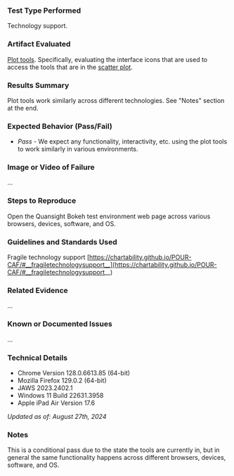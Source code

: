 ### Test Type Performed
Technology support.

### Artifact Evaluated
[Plot tools](https://docs.bokeh.org/en/latest/docs/user_guide/interaction/tools.html#ug-interaction-tools). Specifically, evaluating the interface icons that are used to access the tools that are in the [scatter plot](https://quansight-labs.github.io/bokeh-a11y-audit/#_ts1723552414769).

### Results Summary
Plot tools work similarly across different technologies. See "Notes" section at the end.

### Expected Behavior (Pass/Fail)
- *Pass* - We expect any functionality, interactivity, etc. using the plot tools to work similarly in various environments.

### Image or Video of Failure 
...

### Steps to Reproduce
Open the Quansight Bokeh test environment web page across various browsers, devices, software, and OS.

### Guidelines and Standards Used
Fragile technology support [https://chartability.github.io/POUR-CAF/#__fragiletechnologysupport__](https://chartability.github.io/POUR-CAF/#__fragiletechnologysupport__)

### Related Evidence
...

### Known or Documented Issues
...

### Technical Details
- Chrome Version 128.0.6613.85 (64-bit)
- Mozilla Firefox 129.0.2 (64-bit)
- JAWS 2023.2402.1
- Windows 11 Build 22631.3958
- Apple iPad Air Version 17.6

*Updated as of: August 27th, 2024*

### Notes
This is a conditional pass due to the state the tools are currently in, but in general the same functionality happens across different browsers, devices, software, and OS. 